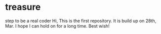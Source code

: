 # treasure
step to be a real coder
Hi,
This is the first repository.
It is build up on 28th, Mar.
I hope I can hold on for a long time.
Best wish!
